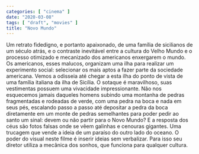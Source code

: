 ```yaml
---
categories: [ "cinema" ]
date: "2020-03-08"
tags: [ "draft", "movies" ]
title: "Novo Mundo"
---
```

Um retrato fidedigno, e portanto apaixonado, de uma família de sicilianos
de um século atrás, e o contraste inevitável entre a cultura do Velho
Mundo e o processo otimizado e mecanizado dos americanos enxergarem o
mundo. Os americanos, esses malucos, organizam uma ilha para realizar um
experimento social: selecionar os mais aptos a fazer parte da sociedade
americana. Vemos a odisseia até chegar a esta ilha do ponto de vista de
uma família italiana da ilha de Sicília. O sotaque é maravilhoso, suas
vestimentas possuem uma vivacidade impressionante. Não nos esquecemos
jamais daqueles homens subindo uma montanha de pedras fragmentadas e
rodeadas de verde, com uma pedra na boca e nada em seus pés, escalando
passo a passo até depositar a pedra da boca diretamente em um monte
de pedras semelhantes para poder pedir ao santo um sinal: devem ou não
partir para o Novo Mundo? E a resposta dos céus são fotos falsas onde
se vêem galinhas e cenouras gigantes. Uma trucagem que vende a ideia
de um paraíso do outro lado do oceano. O poder do visual neste filme é
inserir ideias sem verbalizar. Para isso seu diretor utiliza a mecânica
dos sonhos, que funciona para qualquer cultura.
